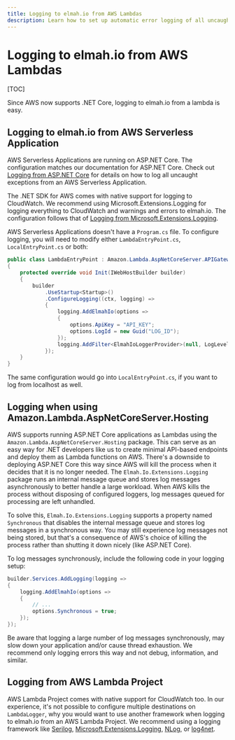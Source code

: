 ```yaml
---
title: Logging to elmah.io from AWS Lambdas
description: Learn how to set up automatic error logging of all uncaught errors inside AWS Lambdas. Use elmah.io to monitor your serverless environments.
---
```


# Logging to elmah.io from AWS Lambdas

[TOC]

Since AWS now supports .NET Core, logging to elmah.io from a lambda is easy.

## Logging to elmah.io from AWS Serverless Application

AWS Serverless Applications are running on ASP.NET Core. The configuration matches our documentation for ASP.NET Core. Check out [Logging from ASP.NET Core](https://docs.elmah.io/logging-to-elmah-io-from-aspnet-core/) for details on how to log all uncaught exceptions from an AWS Serverless Application.

The .NET SDK for AWS comes with native support for logging to CloudWatch. We recommend using Microsoft.Extensions.Logging for logging everything to CloudWatch and warnings and errors to elmah.io. The configuration follows that of [Logging from Microsoft.Extensions.Logging](https://docs.elmah.io/logging-to-elmah-io-from-microsoft-extensions-logging/).

AWS Serverless Applications doesn't have a `Program.cs` file. To configure logging, you will need to modify either `LambdaEntryPoint.cs`, `LocalEntryPoint.cs` or both:

```csharp
public class LambdaEntryPoint : Amazon.Lambda.AspNetCoreServer.APIGatewayProxyFunction
{
    protected override void Init(IWebHostBuilder builder)
    {
        builder
            .UseStartup<Startup>()
            .ConfigureLogging((ctx, logging) =>
            {
                logging.AddElmahIo(options =>
                {
                    options.ApiKey = "API_KEY";
                    options.LogId = new Guid("LOG_ID");
                });
                logging.AddFilter<ElmahIoLoggerProvider>(null, LogLevel.Warning);
            });
    }
}
```

The same configuration would go into `LocalEntryPoint.cs`, if you want to log from localhost as well.

## Logging when using Amazon.Lambda.AspNetCoreServer.Hosting

AWS supports running ASP.NET Core applications as Lambdas using the `Amazon.Lambda.AspNetCoreServer.Hosting` package. This can serve as an easy way for .NET developers like us to create minimal API-based endpoints and deploy them as Lambda functions on AWS. There's a downside to deploying ASP.NET Core this way since AWS will kill the process when it decides that it is no longer needed. The `Elmah.Io.Extensions.Logging` package runs an internal message queue and stores log messages asynchronously to better handle a large workload. When AWS kills the process without disposing of configured loggers, log messages queued for processing are left unhandled.

To solve this, `Elmah.Io.Extensions.Logging` supports a property named `Synchronous` that disables the internal message queue and stores log messages in a synchronous way. You may still experience log messages not being stored, but that's a consequence of AWS's choice of killing the process rather than shutting it down nicely (like ASP.NET Core).

To log messages synchronously, include the following code in your logging setup:

```csharp
builder.Services.AddLogging(logging =>
{
    logging.AddElmahIo(options =>
    {
        // ...
        options.Synchronous = true;
    });
});
```

Be aware that logging a large number of log messages synchronously, may slow down your application and/or cause thread exhaustion. We recommend only logging errors this way and not debug, information, and similar.

## Logging from AWS Lambda Project

AWS Lambda Project comes with native support for CloudWatch too. In our experience, it's not possible to configure multiple destinations on `LambdaLogger`, why you would want to use another framework when logging to elmah.io from an AWS Lambda Project. We recommend using a logging framework like [Serilog](https://docs.elmah.io/logging-to-elmah-io-from-serilog/), [Microsoft.Extensions.Logging](https://docs.elmah.io/logging-to-elmah-io-from-microsoft-extensions-logging/), [NLog](https://docs.elmah.io/logging-to-elmah-io-from-nlog/), or [log4net](https://docs.elmah.io/logging-to-elmah-io-from-log4net/).